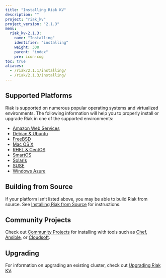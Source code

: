 ```yaml
---
title: "Installing Riak KV"
description: ""
project: "riak_kv"
project_version: "2.1.3"
menu:
  riak_kv-2.1.3:
    name: "Installing"
    identifier: "installing"
    weight: 300
    parent: "index"
    pre: icon-cog
toc: true
aliases:
  - /riak/2.1.1/installing/
  - /riak/2.1.3/installing/
---
```


[Install AWS]: /riak/kv/2.1.3/installing/amazon-web-services
[Install Debian & Ubuntu]: /riak/kv/2.1.3/installing/debian-ubuntu
[Install FreeBSD]: /riak/kv/2.1.3/installing/freebsd
[Install Mac OSX]: /riak/kv/2.1.3/installing/mac-osx
[Install RHEL & CentOS]: /riak/kv/2.1.3/installing/rhel-centos
[Install SmartOS]: /riak/kv/2.1.3/installing/smartos
[Install Solaris]: /riak/kv/2.1.3/installing/solaris
[Install SUSE]: /riak/kv/2.1.3/installing/suse
[Install Windows Azure]: /riak/kv/2.1.3/installing/windows-azure
[Install From Source]: /riak/kv/2.1.3/installing/source
[Community Projects]: /community/projects
[Upgrading]: /riak/kv/2.1.3/upgrading

## Supported Platforms

Riak is supported on numerous popular operating systems and virtualized
environments. The following information will help you to
properly install or upgrade Riak in one of the supported environments:

  * [Amazon Web Services][Install AWS]
  * [Debian & Ubuntu][Install Debian & Ubuntu]
  * [FreeBSD][Install FreeBSD]
  * [Mac OS X][Install Mac OSX]
  * [RHEL & CentOS][Install RHEL & CentOS]
  * [SmartOS][Install SmartOS]
  * [Solaris][Install Solaris]
  * [SUSE][Install SUSE]
  * [Windows Azure][Install Windows Azure]

## Building from Source

If your platform isn’t listed above, you may be able to build Riak from source. See [Installing Riak from Source][Install From Source] for instructions.

## Community Projects

Check out [Community Projects][Community Projects] for installing with tools such as [Chef](https://www.chef.io/chef/), [Ansible](http://www.ansible.com/), or [Cloudsoft](http://www.cloudsoftcorp.com/).

## Upgrading

For information on upgrading an existing cluster, check out [Upgrading Riak KV][Upgrading].
